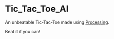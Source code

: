 # Tic_Tac_Toe_AI
An unbeatable Tic-Tac-Toe made using [Processing](https://processing.org/).

Beat it if you can!
